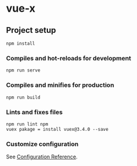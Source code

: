 # vue-x

## Project setup
```
npm install
```

### Compiles and hot-reloads for development
```
npm run serve
```

### Compiles and minifies for production
```
npm run build
```

### Lints and fixes files
```
npm run lint npm 
vuex pakage = install vuex@3.4.0 --save
```

### Customize configuration
See [Configuration Reference](https://cli.vuejs.org/config/).
